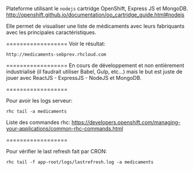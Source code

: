 Plateforme utilisant le `nodejs` cartridge OpenShift, Express JS et MongoDB.
http://openshift.github.io/documentation/oo_cartridge_guide.html#nodejs

Elle permet de visualiser une liste de médicaments avec leurs fabriquants avec les principales caractéristiques.

==================
Voir le résultat:
```
http://medicaments-sebprev.rhcloud.com
```

==================
En cours de développement et non entièrement industrialisé (il faudrait utiliser Babel, Gulp, etc...) mais le but est juste de jouer avec ReactJS - ExpressJS - NodeJS et MongoDB.

==================

Pour avoir les logs serveur:
```
rhc tail -a medicaments
```
Liste des commandes rhc:
https://developers.openshift.com/managing-your-applications/common-rhc-commands.html

==================

Pour vérifier le last refresh fait par CRON:
```
rhc tail -f app-root/logs/lastrefresh.log -a medicaments
```